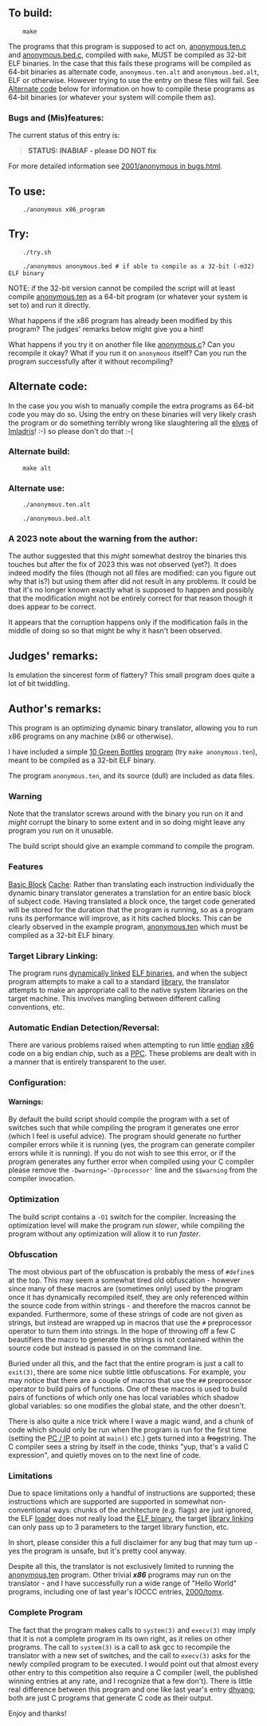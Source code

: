 ## To build:

``` <!---sh-->
    make
```

The programs that this program is supposed to act on,
[anonymous.ten.c](%%REPO_URL%%/2001/anonymous/anonymous.ten.c) and [anonymous.bed.c](%%REPO_URL%%/2001/anonymous/anonymous.bed.c),
compiled with `make`, MUST be compiled as 32-bit ELF binaries. In the case that
this fails these programs will be compiled as 64-bit binaries as alternate code,
`anonymous.ten.alt` and `anonymous.bed.alt`, ELF or otherwise. However trying to
use the entry on these files will fail. See [Alternate code](#alternate-code)
below for information on how to compile these programs as 64-bit binaries (or
whatever your system will compile them as).


### Bugs and (Mis)features:

The current status of this entry is:

> **STATUS: INABIAF - please DO NOT fix**

For more detailed information see [2001/anonymous in bugs.html](../../bugs.html#2001_anonymous).


## To use:

``` <!---sh-->
    ./anonymous x86_program
```


## Try:

``` <!---sh-->
    ./try.sh

    ./anonymous anonymous.bed # if able to compile as a 32-bit (-m32) ELF binary
```

NOTE: if the 32-bit version cannot be compiled the script will at least compile
[anonymous.ten](%%REPO_URL%%/2001/anonymous/anonymous.ten.c) as a 64-bit program (or whatever your system is
set to) and run it directly.

What happens if the x86 program has already been modified by this program? The
judges' remarks below might give you a hint!

What happens if you try it on another file like [anonymous.c](%%REPO_URL%%/2001/anonymous/anonymous.c)? Can
you recompile it okay? What if you run it on `anonymous` itself? Can you run the
program successfully after it without recompiling?


## Alternate code:

In the case you you wish to manually compile the extra programs as 64-bit code
you may do so. Using the entry on these binaries will very likely crash the
program or do something terribly wrong like slaughtering all the
[elves](https://www.glyphweb.com/arda/e/elves.html) of
[Imladris](https://www.glyphweb.com/arda/i/imladris.php)! :-) so please don't do
that :-(


### Alternate build:

``` <!---sh-->
    make alt
```


### Alternate use:

``` <!---sh-->
    ./anonymous.ten.alt

    ./anonymous.bed.alt
```


### A 2023 note about the warning from the author:

The author suggested that this *might* somewhat destroy the binaries this
touches but after the fix of 2023 this was not observed (yet?). It does indeed
modify the files (though not all files are modified: can you figure out why that
is?) but using them after did not result in any problems. It could be that it's
no longer known exactly what is supposed to happen and possibly that the
modification might not be entirely correct for that reason though it does appear
to be correct.

It appears that the corruption happens only if the modification fails in the
middle of doing so so that might be why it hasn't been observed.


## Judges' remarks:

Is emulation the sincerest form of flattery?  This small program does
quite a lot of bit twiddling.


## Author's remarks:

This program is an optimizing dynamic binary translator, allowing you to
run x86 programs on any machine (x86 or otherwise).

I have included a simple [10 Green
Bottles](https://www.bbc.co.uk/teach/school-radio/nursery-rhymes-ten-green-bottles/zncyt39)
[program](%%REPO_URL%%/2001/anonymous/anonymous.ten.c) (try `make anonymous.ten`), meant to be compiled as a
32-bit ELF binary.

The program `anonymous.ten`, and its source (dull) are included as data
files.


### Warning

Note that the translator screws around with the binary you run on it and *might*
corrupt the binary to some extent and in so doing might leave any program you
run on it unusable.

The build script should give an example command to compile the program.

### Features

[Basic Block](https://en.wikipedia.org/wiki/Basic_block)
[Cache](https://en.wikipedia.org/wiki/Cache_&#x28;computing&#x29;): Rather than
translating each instruction individually the dynamic binary translator
generates a translation for an entire basic block of subject code.  Having
translated a block once, the target code generated will be stored for the
duration that the program is running, so as a program runs its performance will
improve, as it hits cached blocks.  This can be clearly observed in the example
program, [anonymous.ten](%%REPO_URL%%/2001/anonymous/anonymous.ten.c) which must be compiled as a 32-bit ELF
binary.

### Target Library Linking:

The program runs [dynamically
linked](https://en.wikipedia.org/wiki/Dynamic_linker) [ELF
binaries](https://en.wikipedia.org/wiki/Executable_and_Linkable_Format), and
when the subject program attempts to make a call to a standard
[library](https://en.wikipedia.org/wiki/Library_&#x28;computing&#x29;), the translator
attempts to make an appropriate call to the native system libraries on the
target machine.  This involves mangling between different calling conventions,
etc.

### Automatic Endian Detection/Reversal:

There are various problems raised when attempting to run little
[endian](https://en.wikipedia.org/wiki/Endianness)
[x86](https://en.wikipedia.org/wiki/X86) code on a big endian chip, such as a
[PPC](https://en.wikipedia.org/wiki/PowerPC).  These problems are dealt
with in a manner that is entirely transparent to the user.


### Configuration:


#### Warnings:

By default the build script should compile the program with a set of
switches such that while compiling the program it generates one error
(which I feel is useful advice).  The program should generate no further
compiler errors while it is running (yes, the program can generate
compiler errors while it is running).  If you do not wish to see this
error, or if the program generates any further error when compiled using
your C compiler please remove the `-Dwarning='-Dprocessor'` line and the
`$$warning` from the compiler invocation.


### Optimization

The build script contains a `-O1` switch for the compiler.  Increasing
the optimization level will make the program run *slower*, while
compiling the program without any optimization will allow it to run
*faster*.


### Obfuscation

The most obvious part of the obfuscation is probably the mess of `#define`s at the
top.  This may seem a somewhat tired old obfuscation - however since many of
these macros are (sometimes only) used by the program once it has dynamically
recompiled itself, they are only referenced within the source code from within
strings - and therefore the macros cannot be expanded.  Furthermore, some of
these strings of code are not given as strings, but instead are wrapped up in
macros that use the `#` preprocessor operator to turn them into strings. In the
hope of throwing off a few C beautifiers the macro to generate the strings is
not contained within the source code but instead is passed in on the command
line.

Buried under all this, and the fact that the entire program is just a
call to `exit(3)`, there are some nice subtle little obfuscations.  For
example, you may notice that there are a couple of macros that use the
`##` preprocessor operator to build pairs of functions.  One of these
macros is used to build pairs of functions of which only one has
local variables which shadow global variables: so one modifies the
global state, and the other doesn't.

There is also quite a nice trick where I wave a magic wand, and a chunk of code
which should only be run when the program is run for the first time (setting the
[PC / IP](https://en.wikipedia.org/wiki/Program_counter) to point at `main()`
etc.) gets turned into a <del>frog</del>string.  The C compiler sees a string by
itself in the code, thinks "yup, that's a valid C expression", and quietly moves
on to the next line of code.


### Limitations

Due to space limitations only a handful of instructions are supported; these
instructions which are supported are supported in somewhat non-conventional
ways: chunks of the architecture (e.g. flags) are just ignored, the ELF
[loader](https://en.wikipedia.org/wiki/Loader_&#x28;computing&#x29;) does not really load
the [ELF binary](https://en.wikipedia.org/wiki/Executable_and_Linkable_Format),
the target [library linking](https://en.wikipedia.org/wiki/Linker_&#x28;computing&#x29;)
can only pass up to 3 parameters to the target library function, etc.

In short, please consider this a full disclaimer for any bug that may
turn up - yes the program is unsafe, but it's pretty cool anyway.

Despite all this, the translator is not exclusively limited to running the
[anonymous.ten](%%REPO_URL%%/2001/anonymous/anonymous.ten.c) program.  Other trivial **_x86_** programs may
run on the translator \- and I have successfully run a wide range of "Hello
World" programs, including one of last year's IOCCC entries,
[2000/tomx](../../2000/tomx/index.html).


### Complete Program

The fact that the program makes calls to `system(3)` and `execv(3)` may imply that
it is not a complete program in its own right, as it relies on other programs.
The call to `system(3)` is a call to ask gcc to recompile the translator with a
new set of switches, and the call to `execv(3)` asks for the newly compiled
program to be executed.  I would point out that almost every other entry to this
competition also require a C compiler (well, the published winning entries at any rate,
and I recognize that a few don't).  There is little real difference between this
program and one like last year's entry [dhyang](%%REPO_URL%%/2000/dhyang/dhyang.c); both are
just C programs that generate C code as their output.

Enjoy and thanks!


<!--

    Copyright © 1984-2024 by Landon Curt Noll. All Rights Reserved.

    You are free to share and adapt this file under the terms of this license:

        Creative Commons Attribution-ShareAlike 4.0 International (CC BY-SA 4.0)

    For more information, see:

        https://creativecommons.org/licenses/by-sa/4.0/

-->
